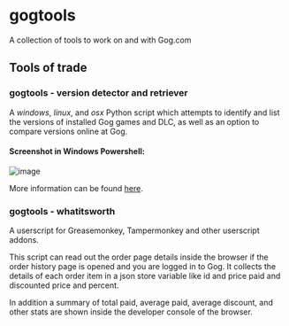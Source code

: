 # gogtools
A collection of tools to work on and with Gog.com

## Tools of trade

### gogtools - version detector and retriever
A *windows*, *linux*, and *osx* Python script which attempts to identify and list the versions of installed Gog games and DLC, as well as an option to compare versions online at Gog.

#### Screenshot in Windows Powershell:
![image](https://github.com/jrie/gogtools/assets/5701785/0a18b287-5b09-464c-a3eb-01e3f96c3ac2)

More information can be found [here](version-detector-retriever.md).

### gogtools - whatitsworth
A userscript for Greasemonkey, Tampermonkey and other userscript addons.

This script can read out the order page details inside the browser if the order history page is opened and you are logged in to Gog. It collects the details of each order item in a json store variable like id and price paid and discounted price and percent.

In addition a summary of total paid, average paid, average discount, and other stats are shown inside the developer console of the browser.
